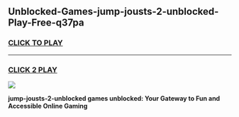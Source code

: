 
## Unblocked-Games-jump-jousts-2-unblocked-Play-Free-q37pa
<h3>
<a href="https://premium76.site?title=jump-jousts-2-unblocked&ref=18A1">CLICK TO PLAY</a></h3>
<hr>

<h3>
<a href="https://premium76.site?title=jump-jousts-2-unblocked&ref=18A1">CLICK 2 PLAY</a>
  
</h3>

<a href="https://premium76.site?title=jump-jousts-2-unblocked&ref=18A1"><img src="https://clearcache.store/games.png"></a>


**jump-jousts-2-unblocked games unblocked: Your Gateway to Fun and Accessible Online Gaming**
